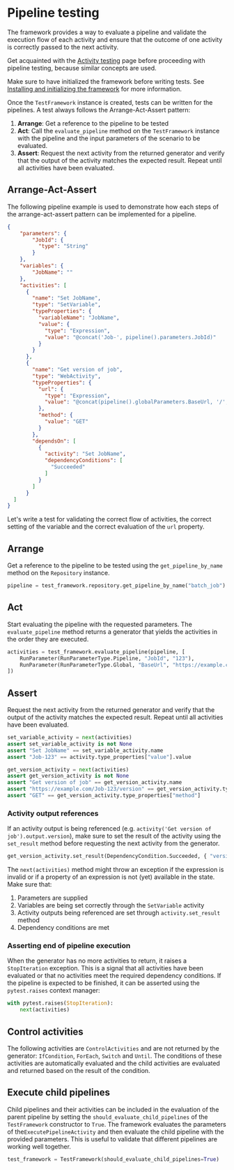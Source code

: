 # Pipeline testing

The framework provides a way to evaluate a pipeline and validate the execution flow of each activity and ensure that the outcome of one activity is correctly passed to the next activity.

Get acquainted with the [Activity testing](activity_testing.md) page before proceeding with pipeline testing, because similar concepts are used.

Make sure to have initialized the framework before writing tests. See [Installing and initializing the framework](installing_and_initializing_framework.md) for more information.

Once the `TestFramework` instance is created,  tests can be written for the pipelines. A test always follows the Arrange-Act-Assert pattern:

1. **Arrange**: Get a reference to the pipeline to be tested
2. **Act**: Call the `evaluate_pipeline` method on the `TestFramework` instance with the pipeline and the input parameters of the scenario to be evaluated.
3. **Assert**: Request the next activity from the returned generator and verify that the output of the activity matches the expected result. Repeat until all activities have been evaluated.

## Arrange-Act-Assert

The following pipeline example is used to demonstrate how each steps of the arrange-act-assert pattern can be implemented for a pipeline.

```json
{
    "parameters": {
        "JobId": {
          "type": "String"
        }
    },
    "variables": {
        "JobName": ""
    },
    "activities": [
      {
        "name": "Set JobName",
        "type": "SetVariable",
        "typeProperties": {
          "variableName": "JobName",
          "value": {
            "type": "Expression",
            "value": "@concat('Job-', pipeline().parameters.JobId)"
          }
        }
      },
      {
        "name": "Get version of job",
        "type": "WebActivity",
        "typeProperties": {
          "url": {
            "type": "Expression",
            "value": "@concat(pipeline().globalParameters.BaseUrl, '/', variables('JobName'), '/version)"
          },
          "method": {
            "value": "GET"
          }
        },
        "dependsOn": [
          {
            "activity": "Set JobName",
            "dependencyConditions": [
              "Succeeded"
            ]
          }
        ]
      }
  ]
}
```

Let's write a test for validating the correct flow of activities, the correct setting of the variable and the correct evaluation of the `url` property.

## Arrange

Get a reference to the pipeline to be tested using the `get_pipeline_by_name` method on the `Repository` instance.

```python
pipeline = test_framework.repository.get_pipeline_by_name("batch_job")
```

## Act

Start evaluating the pipeline with the requested parameters. The `evaluate_pipeline` method returns a generator that yields the activities in the order they are executed.

```python
activities = test_framework.evaluate_pipeline(pipeline, [
    RunParameter(RunParameterType.Pipeline, "JobId", "123"),
    RunParameter(RunParameterType.Global, "BaseUrl", "https://example.com"),
])
```

## Assert

Request the next activity from the returned generator and verify that the output of the activity matches the expected result. Repeat until all activities have been evaluated.

```python
set_variable_activity = next(activities)
assert set_variable_activity is not None
assert "Set JobName" == set_variable_activity.name
assert "Job-123" == activity.type_properties["value"].value

get_version_activity = next(activities)
assert get_version_activity is not None
assert "Get version of job" == get_version_activity.name
assert "https://example.com/Job-123/version" == get_version_activity.type_properties["url"].value
assert "GET" == get_version_activity.type_properties["method"]
```

### Activity output references

If an activity output is being referenced (e.g. `activity('Get version of job').output.version`), make sure to set the result of the activity using the `set_result` method before requesting the next activity from the generator.

```python
get_version_activity.set_result(DependencyCondition.Succeeded, { "version", "1.0.0" })
```

The `next(activities)` method might throw an exception if the expression is invalid or if a property of an expression is not (yet) available in the state. Make sure that:

1. Parameters are supplied
2. Variables are being set correctly through the `SetVariable` activity
3. Activity outputs being referenced are set through `activity.set_result` method
4. Dependency conditions are met

### Asserting end of pipeline execution

When the generator has no more activities to return, it raises a `StopIteration` exception. This is a signal that all activities have been evaluated or that no activities meet the required dependency conditions. If the pipeline is expected to be finished, it can be asserted using the `pytest.raises` context manager:

```python
with pytest.raises(StopIteration):
    next(activities)
```

## Control activities

The following activities are `ControlActivities` and are not returned by the generator: `IfCondition`, `ForEach`, `Switch` and `Until`. The conditions of these activities are automatically evaluated and the child activities are evaluated and returned based on the result of the condition.

## Execute child pipelines

Child pipelines and their activities can be included in the evaluation of the parent pipeline by setting the `should_evaluate_child_pipelines` of the `TestFramework` constructor to `True`. The framework evaluates the parameters of the`ExecutePipelineActivity` and then evaluate the child pipeline with the provided parameters. This is useful to validate that different pipelines are working well together.

```python
test_framework = TestFramework(should_evaluate_child_pipelines=True)
```
